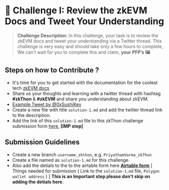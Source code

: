 
# 🌱 Challenge I: Review the zkEVM Docs and Tweet Your Understanding


> **Challenge Description:** In this challenge, your task is to review the zkEVM docs and tweet your understanding via a Twitter thread. This challenge is very easy and should take only a few hours to complete, We can’t wait for you to complete this and claim, **your PFP’s 🖼️**

## Steps on how to Contribute ?

 - It's time for you to get started with the documentation for the coolest tech [zkEVM docs](https://wiki.polygon.technology/docs/zkEVM/develop)
 - Share us your thoughts and learning with a twitter thread with hashtag **#zkThon** & **#zkEVM** and share you understanding about zkEVM. 
 - [Example Tweet by @0xSushiKev](https://twitter.com/0xSushiKev/status/1637816990709719040)
 - Create a new file with title `solution-1.md`  and add the twitter thread link to the description.
 - Add the link of this `solution-1.md`  file to this zkThon challenge submission form [here](https://airtable.com/shr21z0FfPImZfYBQ), **[IMP step]** 
 
## Submission Guidelines

- Create a new branch `username_zkthon`, e.g. `PriyathamVarma_zkThon`
- Create a file named as `solution-1.md` for this challenge. 
- Also add the detials to the to the airtable form here [**Airtable form**](https://airtable.com/shr21z0FfPImZfYBQ) [ Things needed for submission ( Link to the `solution-1.md` file, `Polygon wallet address` ) ] **This is an Important step please don't skip on adding the detials here.** 
